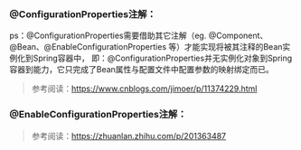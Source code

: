 ### @ConfigurationProperties注解：
ps：@ConfigurationProperties需要借助其它注解（eg. @Component、@Bean、@EnableConfigurationProperties 等）才能实现将被其注释的Bean实例化到Spring容器中，
即：@ConfigurationProperties并无实例化对象到Spring容器到能力，它只完成了Bean属性与配置文件中配置参数的映射绑定而已。  
> 参考阅读：https://www.cnblogs.com/jimoer/p/11374229.html  



### @EnableConfigurationProperties注解：

> 参考阅读：https://zhuanlan.zhihu.com/p/201363487  
